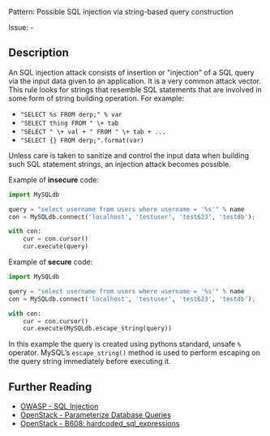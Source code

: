 Pattern: Possible SQL injection via string-based query construction

Issue: -

## Description

An SQL injection attack consists of insertion or "injection" of a SQL query
via the input data given to an application. It is a very common attack vector.
This rule looks for strings that resemble SQL statements that are
involved in some form of string building operation. For example:

- `"SELECT %s FROM derp;" % var`
- `"SELECT thing FROM " \+ tab`
- `"SELECT " \+ val + " FROM " \+ tab + ...`
- `"SELECT {} FROM derp;".format(var)`

Unless care is taken to sanitize and control the input data when building such
SQL statement strings, an injection attack becomes possible.


Example of **insecure** code:

```python
import MySQLdb

query = "select username from users where username = '%s'" % name
con = MySQLdb.connect('localhost', 'testuser', 'test623', 'testdb');

with con:
    cur = con.cursor()
    cur.execute(query)
```

Example of **secure** code:

```python
import MySQLdb

query = "select username from users where username = '%s'" % name
con = MySQLdb.connect('localhost', 'testuser', 'test623', 'testdb');

with con:
    cur = con.cursor()
    cur.execute(MySQLdb.escape_string(query))
```

In this example the query is created using pythons standard, unsafe `%` operator. MySQL’s `escape_string()` method is used to perform escaping on the query string immediately before executing it.

## Further Reading

* [OWASP - SQL Injection](https://www.owasp.org/index.php/SQL_Injection)
* [OpenStack - Parameterize Database Queries](https://security.openstack.org/guidelines/dg_parameterize-database-queries.html)
* [OpenStack - B608: hardcoded_sql_expressions](https://docs.openstack.org/developer/bandit/plugins/hardcoded_sql_expressions.html)
